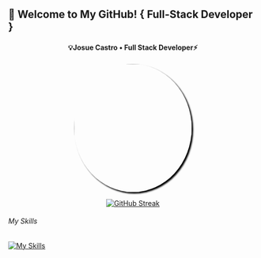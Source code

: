 ## 👋 Welcome to My GitHub! { Full-Stack Developer }
<div align="center">

<h4>💡Josue Castro • Full Stack Developer⚡️</h4>

<img src="https://media.giphy.com/media/ptqAPgghLtHOa0SLJS/giphy.gif" width="238" height="260" style="border-radius: 50%; box-shadow: 3px 3px 3px black;" />

<p></p>
<a href="https://git.io/streak-stats"><img src="https://github-readme-streak-stats.herokuapp.com?user=josuecaztro&theme=panda" alt="GitHub Streak" /></a>
</div>

<h6>My Skills</h6>

[![My Skills](https://skillicons.dev/icons?i=js,html,css,java,mysql,nodejs,react,spring,ts,aws)](https://skillicons.dev)

<!--
**josuecaztro/josuecaztro** is a ✨ _special_ ✨ repository because its `README.md` (this file) appears on your GitHub profile.

Here are some ideas to get you started:

- 🔭 I’m currently working on ...
- 🌱 I’m currently learning ...
- 👯 I’m looking to collaborate on ...
- 🤔 I’m looking for help with ...
- 💬 Ask me about ...
- 📫 How to reach me: ...
- 😄 Pronouns: ...
- ⚡ Fun fact: ...
-->
